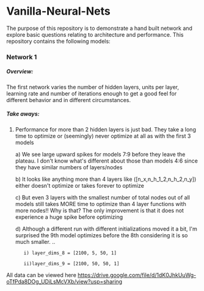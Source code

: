 # Vanilla-Neural-Nets

The purpose of this repository is to demonstrate a hand built network and explore basic questions relating to architecture and performance. This repository contains the following models:

### Network 1

##### Overview: 
The first network varies the number of hidden layers, units per layer, learning rate and number of iterations enough to get a good feel for different behavior and in different circumstances.

##### Take aways:

1) Performance for more than 2 hidden layers is just bad. They take a long time to optimize or (seemingly) never optimize at all as with the first 3 models

    a) We see large upward spikes for models 7:9 before they leave the plateau. I don't know what's different about those than models 4:6 since they have similar numbers of layers/nodes
    
    b) It looks like anything more than 4 layers like ([n_x,n_h_1_2,n_h_2,n_y]) either doesn't optimize or takes forever to optimize
    
    c) But even 3 layers with the smallest number of total nodes out of all models still takes MORE time to optimize than 4 layer functions with more nodes!! Why is that? The only improvement is that it does not experience a huge spike before optimizing
    
    d) Although a different run with different initializations moved it a bit, I'm surprised the 9th model optimizes before the 8th considering it is so much smaller. ..
    
          i) layer_dims_8 = [2100, 5, 50, 1]
          
          ii)layer_dims_9 = [2100, 50, 50, 1]



All data can be viewed here
https://drive.google.com/file/d/1dK0JhkUuWg-oTfPda8DOg_UDiLsMcVXb/view?usp=sharing
